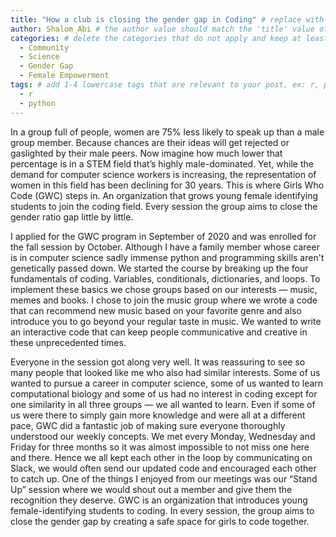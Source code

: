 ```yaml
---
title: "How a club is closing the gender gap in Coding" # replace with the title of your post, a short catchy description to entice readers
author: Shalom_Abi # the author value should match the 'title' value of your contributor file located here /gh-pages/_contributors. If you do not have a contributor file, please feel free to make one or contact one of our team members to assist you.
categories: # delete the categories that do not apply and keep at least one
  - Community
  - Science
  - Gender Gap
  - Female Empowerment 
tags: # add 1-4 lowercase tags that are relevant to your post, ex: r, python, genomics, workflows
  - r
  - python
---
```

In a group full of people, women are 75% less likely to speak up than a male group member. Because chances are their ideas will get rejected or gaslighted by their male peers. Now imagine how much lower that percentage is in a STEM field that’s highly male-dominated. Yet, while the demand for computer science workers is increasing, the representation of women in this field has been declining for 30 years. This is where Girls Who Code (GWC) steps in. An organization that grows young female identifying students to join the coding field. Every session the group aims to close the gender ratio gap little by little. 
	
I applied for the GWC program in September of 2020 and was enrolled for the fall session by October. Although I have a family member whose career is in computer science sadly immense python and programming skills aren't genetically passed down. 
We started the course by breaking up the four fundamentals of coding. Variables, conditionals, dictionaries, and loops. To implement these basics we chose groups based on our interests — music, memes and books. I chose to join the music group where we wrote a code that can recommend new music based on your favorite genre and also introduce you to go beyond your regular taste in music. We wanted to write an interactive code that can keep people communicative and creative in these unprecedented times. 

Everyone in the session got along very well. It was reassuring to see so many people that looked like me who also had similar interests. Some of us wanted to pursue a career in computer science, some of us wanted to learn computational biology and some of us had no interest in coding except for one similarity in all three groups — we all wanted to learn. Even if some of us were there to simply gain more knowledge and were all at a different pace, GWC did a fantastic job of making sure everyone thoroughly understood our weekly concepts. We met every Monday, Wednesday and Friday for three months so it was almost impossible to not miss one here and there. Hence we all kept each other in the loop by communicating on Slack, we would often send our updated code and encouraged each other to catch up. One of the things I enjoyed from our meetings was our “Stand Up” session where we would shout out a member and give them the recognition they deserve. GWC is an organization that introduces young female-identifying students to coding. In every session, the group aims to close the gender gap by creating a safe space for girls to code together. 




